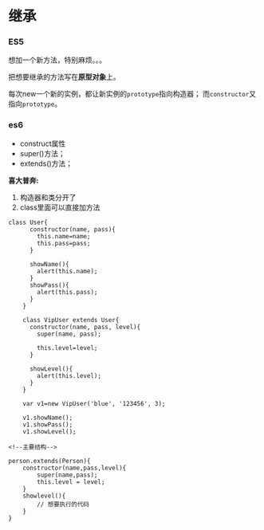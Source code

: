 # 继承

### ES5
想加一个新方法，特别麻烦。。。

把想要继承的方法写在**原型对象**上。

每次new一个新的实例，都让新实例的`prototype`指向构造器；
而`constructor`又指向`prototype`。

### es6
* construct属性
* super()方法；
* extends()方法；

**喜大普奔:**

1. 构造器和类分开了
2. class里面可以直接加方法

```
class User{
      constructor(name, pass){
        this.name=name;
        this.pass=pass;
      }

      showName(){
        alert(this.name);
      }
      showPass(){
        alert(this.pass);
      }
    }

    class VipUser extends User{
      constructor(name, pass, level){
        super(name, pass);

        this.level=level;
      }

      showLevel(){
        alert(this.level);
      }
    }

    var v1=new VipUser('blue', '123456', 3);

    v1.showName();
    v1.showPass();
    v1.showLevel();
```


```
<!--主要结构-->

person.extends(Person){
    constructor(name,pass,level){
        super(name,pass);
        this.level = level;
    }
    showlevel(){
        // 想要执行的代码
    }
}

```